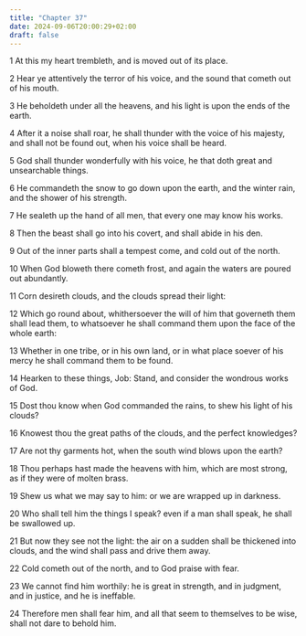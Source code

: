 ```yaml
---
title: "Chapter 37"
date: 2024-09-06T20:00:29+02:00
draft: false
---
```



1 At this my heart trembleth, and is moved out of its place.

2 Hear ye attentively the terror of his voice, and the sound that cometh out of his mouth.

3 He beholdeth under all the heavens, and his light is upon the ends of the earth.

4 After it a noise shall roar, he shall thunder with the voice of his majesty, and shall not be found out, when his voice shall be heard.

5 God shall thunder wonderfully with his voice, he that doth great and unsearchable things.

6 He commandeth the snow to go down upon the earth, and the winter rain, and the shower of his strength.

7 He sealeth up the hand of all men, that every one may know his works.

8 Then the beast shall go into his covert, and shall abide in his den.

9 Out of the inner parts shall a tempest come, and cold out of the north.

10 When God bloweth there cometh frost, and again the waters are poured out abundantly.

11 Corn desireth clouds, and the clouds spread their light:

12 Which go round about, whithersoever the will of him that governeth them shall lead them, to whatsoever he shall command them upon the face of the whole earth:

13 Whether in one tribe, or in his own land, or in what place soever of his mercy he shall command them to be found.

14 Hearken to these things, Job: Stand, and consider the wondrous works of God.

15 Dost thou know when God commanded the rains, to shew his light of his clouds?

16 Knowest thou the great paths of the clouds, and the perfect knowledges?

17 Are not thy garments hot, when the south wind blows upon the earth?

18 Thou perhaps hast made the heavens with him, which are most strong, as if they were of molten brass.

19 Shew us what we may say to him: or we are wrapped up in darkness.

20 Who shall tell him the things I speak? even if a man shall speak, he shall be swallowed up.

21 But now they see not the light: the air on a sudden shall be thickened into clouds, and the wind shall pass and drive them away.

22 Cold cometh out of the north, and to God praise with fear.

23 We cannot find him worthily: he is great in strength, and in judgment, and in justice, and he is ineffable.

24 Therefore men shall fear him, and all that seem to themselves to be wise, shall not dare to behold him.

